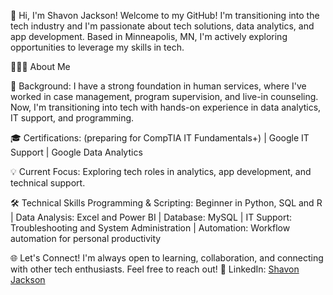 👋 Hi, I'm Shavon Jackson!
Welcome to my GitHub! I'm transitioning into the tech industry and I'm passionate about tech solutions, data analytics, and app development. 
Based in Minneapolis, MN, I'm actively exploring opportunities to leverage my skills in tech.

👩🏽‍💻 About Me

🌟 Background: I have a strong foundation in human services, where I've worked in case management, program supervision, and live-in counseling. 
               Now, I'm transitioning into tech with hands-on experience in data analytics, IT support, and programming.

🎓 Certifications:
(preparing for CompTIA IT Fundamentals+) |
Google IT Support |
Google Data Analytics

💡 Current Focus: Exploring tech roles in analytics, app development, and technical support.

🛠️ Technical Skills
Programming & Scripting: Beginner in Python, SQL and R |
Data Analysis: Excel and Power BI |
Database: MySQL |
IT Support: Troubleshooting and System Administration |
Automation: Workflow automation for personal productivity

🌐 Let's Connect!
I'm always open to learning, collaboration, and connecting with other tech enthusiasts. Feel free to reach out!
💼 LinkedIn: [Shavon Jackson](https://www.linkedin.com/in/shavon-jackson-3aa9ab25b/)
